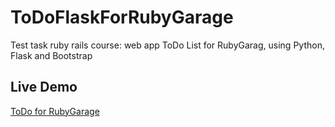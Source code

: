 # ToDoFlaskForRubyGarage
Test task ruby rails course: web app ToDo List for RubyGarag, using Python, Flask and Bootstrap

Live Demo
----------
[ToDo for RubyGarage](https://todo-for-test.herokuapp.com)
